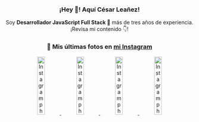 <div align="center">

<h3>¡Hey 👋! Aquí César Leañez!</h3>

<p>Soy <strong>Desarrollador JavaScript Full Stack 🚀</strong> más de tres años de experiencia.<br />¡Revisa mi contenido 👇!</p>

### 📸 Mis últimas fotos en [mi Instagram](https://instagram.com/cesarsoftware.dev)


<a href='https://instagram.com/p/DNo_bfvu6ig' target='_blank'>
  <img width='20%' src='https://scontent.cdninstagram.com/v/t51.82787-15/535956815_17929139298097059_6575882262154849022_n.jpg?stp=dst-jpg_e15_tt6&_nc_cat=111&ig_cache_key=MzcwNDQ4OTY1OTk1NTEyODQ4MA%3D%3D.3-ccb1-7&ccb=1-7&_nc_sid=58cdad&efg=eyJ2ZW5jb2RlX3RhZyI6InhwaWRzLjcyMHgxMjgwLnNkci5DMyJ9&_nc_ohc=rZt2-Ycb9pMQ7kNvwEjbhos&_nc_oc=Adl6vC8cacfysYHKsAicf8LdRLd6R1WqgFN4EfLW9qbas8zIrbz1zKAV-0d_d0O9X3Y&_nc_ad=z-m&_nc_cid=0&_nc_zt=23&_nc_ht=scontent.cdninstagram.com&_nc_gid=CKM9BDNCsCn1kCLFJVghOg&oh=00_AfXOgDTsd27Morex_9uiPi5l-I6K4PwgqC6-x7rA42GfkQ&oe=68B2EAFB' alt='Instagram photo' />
</a>
<a href='https://instagram.com/p/DKcTQWgxLum' target='_blank'>
  <img width='20%' src='https://instagram.fcmn2-1.fna.fbcdn.net/v/t51.2885-15/503849034_17919602952097059_4092165478866362923_n.jpg?stp=dst-jpg_e35_tt6&efg=eyJ2ZW5jb2RlX3RhZyI6IkZFRUQuaW1hZ2VfdXJsZ2VuLjE0NDB4MTQ0NS5zZHIuZjc1NzYxLmRlZmF1bHRfaW1hZ2UuYzIifQ&_nc_ht=instagram.fcmn2-1.fna.fbcdn.net&_nc_cat=103&_nc_oc=Q6cZ2QGcyqHq7c8R0bWHE6uoWkh-oixmiKmkyGN4E6sAFFh3NTtqqUgr4E2xYZ4Ab4ImoRE&_nc_ohc=_a3F6aBbLo4Q7kNvwEYYHzm&_nc_gid=CKM9BDNCsCn1kCLFJVghOg&edm=ACWDqb8BAAAA&ccb=7-5&ig_cache_key=MzY0Njg3NDQ4NDgzMDY4MjAyMg%3D%3D.3-ccb7-5&oh=00_AfVk5jTJWKPAqUWg2Xd7GsgA1yV1qQtq5E0FeXqVKedqNQ&oe=68B2D7E5&_nc_sid=ee9879' alt='Instagram photo' />
</a>
<a href='https://instagram.com/p/DKcTCZnuO-S' target='_blank'>
  <img width='20%' src='https://scontent.cdninstagram.com/v/t51.75761-15/503168549_17919602796097059_3346483577265803486_n.jpg?stp=dst-jpg_e15_tt6&_nc_cat=105&ig_cache_key=MzY0Njg3MzUyNjA5NTkwMDU2Mg%3D%3D.3-ccb1-7&ccb=1-7&_nc_sid=58cdad&efg=eyJ2ZW5jb2RlX3RhZyI6InhwaWRzLjE5MTZ4MTA3OC5zZHIuQzMifQ%3D%3D&_nc_ohc=LaTHJf5qJ6QQ7kNvwHE1nFW&_nc_oc=AdlotD6ED8sPoO7koYswqvB2AzCIcPvsUs3vLA8JlrAKIcoFNxmrTrc_MAJkaV3eiro&_nc_ad=z-m&_nc_cid=0&_nc_zt=23&_nc_ht=scontent.cdninstagram.com&_nc_gid=CKM9BDNCsCn1kCLFJVghOg&oh=00_AfVfW8ye4HYX4BuC7VvvANWsDZ_tSqd6-rRx9U6DM11NcQ&oe=68B2DE63' alt='Instagram photo' />
</a>
<a href='https://instagram.com/p/DIt9Oknp-PZ' target='_blank'>
  <img width='20%' src='https://instagram.fcmn2-1.fna.fbcdn.net/v/t51.2885-15/491444712_17914409433097059_55076089485466172_n.jpg?stp=dst-jpg_e35_tt6&efg=eyJ2ZW5jb2RlX3RhZyI6IkZFRUQuaW1hZ2VfdXJsZ2VuLjU1MngzNDEuc2RyLmY3NTc2MS5kZWZhdWx0X2ltYWdlLmMyIn0&_nc_ht=instagram.fcmn2-1.fna.fbcdn.net&_nc_cat=103&_nc_oc=Q6cZ2QGcyqHq7c8R0bWHE6uoWkh-oixmiKmkyGN4E6sAFFh3NTtqqUgr4E2xYZ4Ab4ImoRE&_nc_ohc=IE-nLBDRteQQ7kNvwFZPEy1&_nc_gid=CKM9BDNCsCn1kCLFJVghOg&edm=ACWDqb8BAAAA&ccb=7-5&ig_cache_key=MzYxNTgxNTM1ODA3ODI0Nzg5Nw%3D%3D.3-ccb7-5&oh=00_AfWb7c0bMRgGU9YUTYbowfv80qot6uow7QsQ3yWTCMjy2w&oe=68B2CBEB&_nc_sid=ee9879' alt='Instagram photo' />
</a>

</div>
